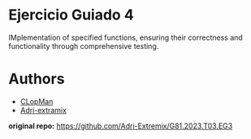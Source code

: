 # Ejercicio Guiado 4

IMplementation of specified functions, ensuring their correctness and functionality through comprehensive testing.

# Authors

- [CLopMan](https://github.com/CLopMan)
- [Adri-extramix](https://github.com/Adri-Extremix)

**original repo:** https://github.com/Adri-Extremix/G81.2023.T03.EG3

